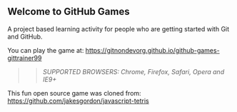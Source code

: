 ## Welcome to GitHub Games

A project based learning activity for people who are getting started with Git and GitHub.

You can play the game at: https://gitnondevorg.github.io/github-games-gittrainer99

>> _*SUPPORTED BROWSERS*: Chrome, Firefox, Safari, Opera and IE9+_

This fun open source game was cloned from: https://github.com/jakesgordon/javascript-tetris
